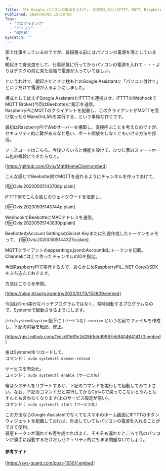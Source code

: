 ```yaml
---
Title: 「Ok Google,パソコンの電源を入れて」 を実現したい(IFTTT、MQTT、Raspberry Piを用いる方法)
Published: 2020/05/05 15:00:00
Tags:
  - "プログラミング"
  - "パソコン"
  - "備忘録"
Eyecatch: ""
---
```

家で仕事をしているのですが、普段寝る前にはパソコンの電源を落としています。  
朝起きて身支度をして、仕事部屋に行ってからパソコンの電源を入れて・・・よりはデスクの前に来た段階で電源が入っていてほしい。  

というわけで、朝起きたときに枕もとのGoogle Assistantに「パソコン付けて」というだけで電源が入るようにしました。  

<!-- more -->

構成としてはまずGoogle AssistantとIFTTTを連携させ、IFTTTのWebhookでMQTT Broker(今回はBeebotte)に指示を送信。  
RaspberryPiにMQTTのクライアントを配置し、このクライアントがMQTTを受け取ったらWakeOnLANを実行する、という単純な作りです。  

最初はRaspberryPiでWebサーバーを構築し、直接呼ぶことを考えたのですが、セキュリティ的に難があるなと思い、ポート開放をしなくともいける方法を採用。  

ソースコードはこちら。今後いろいろと機能を設けて、ひつじ家のスマートホーム化の根幹にできたらなと。  

[https://github.com/Ovis/MqttHomeClient:embed]

こんな感じでBeebotte側でMQTTを送れるようにチャンネルを作ってあげて、  

[f:id:Ovis:20200505143708p:plain]

IFTTT側でこんな感じのウェイクワードを指定し、  

[f:id:Ovis:20200505143744p:plain]

WebhookでBeebotteにMACアドレスを送信。
[f:id:Ovis:20200505143830p:plain]  

BeebotteのAccount SettingsのSecret Keyまたは別途作成したトークンをメモって、
[f:id:Ovis:20200505144327p:plain]

MQTTクライアントのappsettings.jsonのAccountIdにトークンを記載。Channelには上で作ったチャンネルのIDを指定。

今回RaspberryPiで実行するので、あらかじめRaspberryPiに.NET CoreのSDKをぶち込んでおきます。  

方法はこちらを参照。  

[https://blog.hitsujin.jp/entry/2020/01/13/153809:embed]

今回はCron実行なバッチプログラムではなく、常時起動するプログラムなので、Systemdで起動させるようにします。  

`/etc/systemd/system` 配下に `[サービス名].service` という名前でファイルを作成し、下記の内容を転記、修正。  

[https://gist.github.com/Ovis/61b61e2d28b1ddd9987eb94046414170:embed]

後はSystemdをリロードして、  
コマンド： `sudo systemctl daemon-reload`  

サービスを有効化。  
コマンド： `sudo systemctl enable [サービス名]`  

後はシステムをリブートするか、下記のコマンドを実行して起動してみて下さい。なお、下記のコマンドだと実行してからCtrl+Cで戻ってこないとうんともすんとも言わなくなります(上のサービス設定が悪い)。  
コマンド： `sudo systemctl start [サービス名]`  

この方法ならGoogle Assistantでなくてもスマホのホーム画面にIFTTTのボタンウィジェットを配置しておけば、外出していてもパソコンの電源を入れることができて便利。  
最悪トークンが漏れても再生成すればよく、そもそも漏れたところで私のパソコンが勝手に起動するだけだしセキュリティ的にもまぁ問題ないでしょう。

#### 参考サイト  

[https://sys-guard.com/post-16501/:embed]

